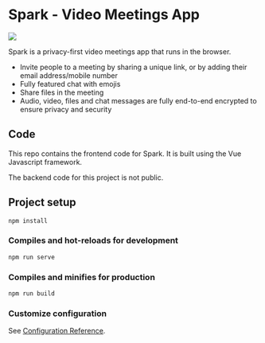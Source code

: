 # Spark - Video Meetings App

![](https://nathanarnold.co.uk/assets/spark-img/spark.png##)

Spark is a privacy-first video meetings app that runs in the browser.

- Invite people to a meeting by sharing a unique link, or by adding their email address/mobile number
- Fully featured chat with emojis
- Share files in the meeting
- Audio, video, files and chat messages are fully end-to-end encrypted to ensure privacy and security

## Code
This repo contains the frontend code for Spark. It is built using the Vue Javascript framework.

The backend code for this project is not public.

## Project setup
```
npm install
```

### Compiles and hot-reloads for development
```
npm run serve
```

### Compiles and minifies for production
```
npm run build
```

### Customize configuration
See [Configuration Reference](https://cli.vuejs.org/config/).
